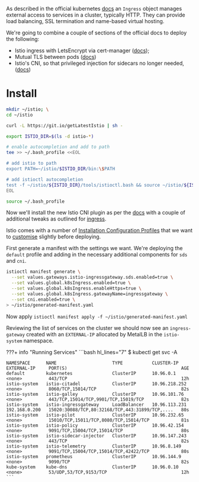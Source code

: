 As described in the official kubernetes [docs](https://kubernetes.io/docs/concepts/services-networking/ingress/) an `Ingress` object manages external access to services in a cluster, typically HTTP. They can provide load balancing, SSL termination and name-based virtual hosting.

We're going to combine a couple of sections of the official docs to deploy the following:

* Istio ingress with LetsEncrypt via cert-manager ([docs](https://istio.io/docs/tasks/traffic-management/ingress/ingress-certmgr/));
* Mutual TLS between pods ([docs](https://istio.io/docs/tasks/security/authentication/authn-policy/#globally-enabling-istio-mutual-tls))
* Istio's CNI, so that privileged injection for sidecars no longer needed, ([docs](https://istio.io/docs/setup/additional-setup/cni/))

# Install
```bash
mkdir ~/istio; \
cd ~/istio

curl -L https://git.io/getLatestIstio | sh -

export ISTIO_DIR=$(ls -d istio-*)

# enable autocompletion and add to path
tee >> ~/.bash_profile <<EOL

# add istio to path
export PATH=~/istio/$ISTIO_DIR/bin:\$PATH

# add istioctl autocompletion
test -f ~/istio/${ISTIO_DIR}/tools/istioctl.bash && source ~/istio/${ISTIO_DIR}/tools/istioctl.bash
EOL

source ~/.bash_profile
```

Now we'll install the new Istio CNI plugin as per the [docs](https://istio.io/docs/setup/additional-setup/cni/) with a couple of additional tweaks as outlined for [ingress](ttps://istio.io/docs/tasks/traffic-management/ingress/ingress-certmgr/).

Istio comes with a number of [Installation Configuration Profiles](https://istio.io/docs/setup/additional-setup/config-profiles/) that we want to [customise](https://istio.io/docs/setup/install/istioctl/#customizing-the-configuration) slightly before deploying.

First generate a manifest with the settings we want. We're deploying the `default` profile and adding in the necessary additional components for `sds` and `cni`.
```bash
istioctl manifest generate \
  --set values.gateways.istio-ingressgateway.sds.enabled=true \
  --set values.global.k8sIngress.enabled=true \
  --set values.global.k8sIngress.enableHttps=true \
  --set values.global.k8sIngress.gatewayName=ingressgateway \
  --set cni.enabled=true \
> ~/istio/generated-manifest.yaml
```
Now apply `istioctl manifest apply -f ~/istio/generated-manifest.yaml`

Reviewing the list of services on the cluster we should now see an `ingress-gateway` created with an `EXTERNAL-IP` allocated by MetalLB in the `istio-system` namespace.

???+ info "Running Services"
    ```bash hl_lines="7"
    $ kubectl get svc -A

    NAMESPACE      NAME                     TYPE           CLUSTER-IP      EXTERNAL-IP     PORT(S)                                           AGE
    default        kubernetes               ClusterIP      10.96.0.1       <none>          443/TCP                                           12h
    istio-system   istio-citadel            ClusterIP      10.96.218.252   <none>          8060/TCP,15014/TCP                                82s
    istio-system   istio-galley             ClusterIP      10.96.101.76    <none>          443/TCP,15014/TCP,9901/TCP,15019/TCP              82s
    istio-system   istio-ingressgateway     LoadBalancer   10.96.113.231   192.168.0.200   15020:30088/TCP,80:32168/TCP,443:31899/TCP,....   80s
    istio-system   istio-pilot              ClusterIP      10.96.232.65    <none>          15010/TCP,15011/TCP,8080/TCP,15014/TCP            81s
    istio-system   istio-policy             ClusterIP      10.96.42.154    <none>          9091/TCP,15004/TCP,15014/TCP                      80s
    istio-system   istio-sidecar-injector   ClusterIP      10.96.147.243   <none>          443/TCP                                           82s
    istio-system   istio-telemetry          ClusterIP      10.96.8.149     <none>          9091/TCP,15004/TCP,15014/TCP,42422/TCP            80s
    istio-system   prometheus               ClusterIP      10.96.144.9     <none>          9090/TCP                                          82s
    kube-system    kube-dns                 ClusterIP      10.96.0.10      <none>          53/UDP,53/TCP,9153/TCP                            12h
    ```